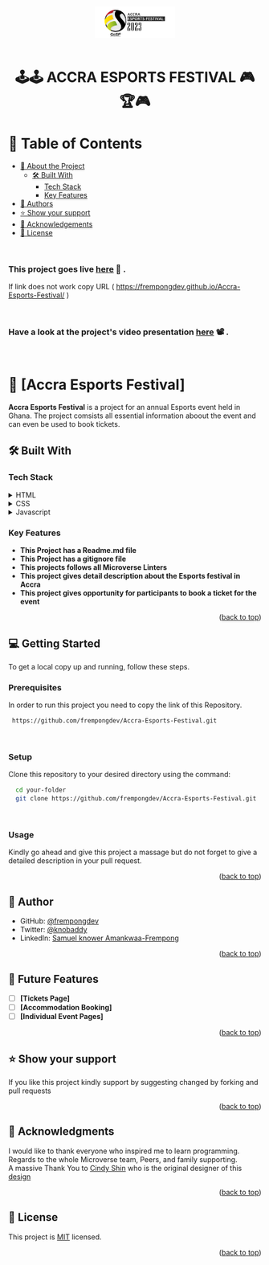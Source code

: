 # 

<a name="readme-top"></a>


<div align="center">

  <img src="assets/logo.PNG" alt="logo" width="160"  height="auto" />
  <br/>
   <br/>

  <h1><b>🕹️🕹️ ACCRA ESPORTS FESTIVAL 🎮🏆🎮</b></h1>

</div>

<!-- TABLE OF CONTENTS -->

# 📗 Table of Contents

- [📖 About the Project](#about-project)
  - [🛠 Built With](#built-with)
    - [Tech Stack](#tech-stack)
    - [Key Features](#key-features)
- [👥 Authors](#authors)
- [⭐️ Show your support](#support)
- [🙏 Acknowledgements](#acknowledgements)
- [📝 License](#license)

<br>

<!-- DEPLOYMENT -->
### This project goes live [here](https://frempongdev.github.io/Accra-Esports-Festival/) 🚀 .
If link does not work copy URL ( https://frempongdev.github.io/Accra-Esports-Festival/ )

<br>

<!-- DEPLOYMENT -->
### Have a look at the project's video presentation [here](https://www.loom.com/share/1f7de2b9345a4d3988c6327952899d30) 📽️ .

<br>

<!-- PROJECT DESCRIPTION -->

# 📖 [Accra Esports Festival] <a name="about-project"></a>


**Accra Esports Festival** is a project for an annual Esports event held in Ghana. The project comsists all essential information aboout the event and can even be used to book tickets. 

## 🛠 Built With <a name="built-with"></a>

### Tech Stack <a name="tech-stack"></a>

<details>
  <summary>HTML</summary>
  <ul>
    <li><a href="https://developer.mozilla.org/en-US/docs/Web/HTML">Link to HTML</a></li>
  </ul>
</details>

<details>
  <summary>CSS</summary>
  <ul>
    <li><a href="https://developer.mozilla.org/en-US/docs/Web/CSS">Link to CSS</a></li>
  </ul>
</details>

<details>
  <summary>Javascript</summary>
  <ul>
    <li><a href="https://www.javascript.com/">Link to Javascript</a></li>
  </ul>
</details>



<!-- Features -->

### Key Features <a name="key-features"></a>


- **This Project has a Readme.md file**
- **This Project has a gitignore file**
- **This projects follows all Microverse Linters**
- **This project gives detail description about the Esports festival in Accra**
- **This project gives opportunity for participants to book a ticket for the event**

<p align="right">(<a href="#readme-top">back to top</a>)</p>

<!-- GETTING STARTED -->

## 💻 Getting Started <a name="getting-started"></a>


To get a local copy up and running, follow these steps.

### Prerequisites

In order to run this project you need to copy the link of this Repository.



```sh
 https://github.com/frempongdev/Accra-Esports-Festival.git
```
<br>

### Setup

Clone this repository to your desired directory using the command: 


```sh
  cd your-folder
  git clone https://github.com/frempongdev/Accra-Esports-Festival.git 
```

<br>


### Usage

Kindly go ahead and give this project a massage but do not forget to give a detailed description in your pull request.

<!--
Example command:

```sh
  rails server
```
--->



<p align="right">(<a href="#readme-top">back to top</a>)</p>


<!-- AUTHORS -->

## 👥 Author <a name="authors"></a>

- GitHub: [@frempongdev](https://github.com/frempongdev)
- Twitter: [@knobaddy](https://twitter.com/knobaddy)
- LinkedIn: [Samuel knower Amankwaa-Frempong](https://www.linkedin.com/in/samuel-knower-amankwaa-frempong-356802256/)

<p align="right">(<a href="#readme-top">back to top</a>)</p>


## 🔭 Future Features <a name="future-features"></a>


- [ ] **[Tickets Page]**
- [ ] **[Accommodation Booking]**
- [ ] **[Individual Event Pages]**

<p align="right">(<a href="#readme-top">back to top</a>)</p>


<!-- SUPPORT -->

## ⭐️ Show your support <a name="support"></a>


If you like this project kindly support by suggesting changed by forking and pull requests

<p align="right">(<a href="#readme-top">back to top</a>)</p>

<!-- ACKNOWLEDGEMENTS -->

## 🙏 Acknowledgments <a name="acknowledgements"></a>

I would like to thank  everyone who inspired me to learn programming. Regards to the whole Microverse team, Peers, and family supporting. <br>A massive Thank You to [Cindy Shin](https://www.behance.net/adagio07) who is the original designer of this [design](https://www.behance.net/gallery/29845175/CC-Global-Summit-2015)

<p align="right">(<a href="#readme-top">back to top</a>)</p>

<!-- LICENSE -->

## 📝 License <a name="license"></a>

This project is [MIT](./license) licensed.

<p align="right">(<a href="#readme-top">back to top</a>)</p>
